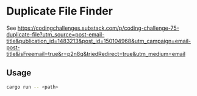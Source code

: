 # Duplicate File Finder

See https://codingchallenges.substack.com/p/coding-challenge-75-duplicate-file?utm_source=post-email-title&publication_id=1483213&post_id=150104968&utm_campaign=email-post-title&isFreemail=true&r=p2n8q&triedRedirect=true&utm_medium=email

## Usage

```bash
cargo run -- <path>
```